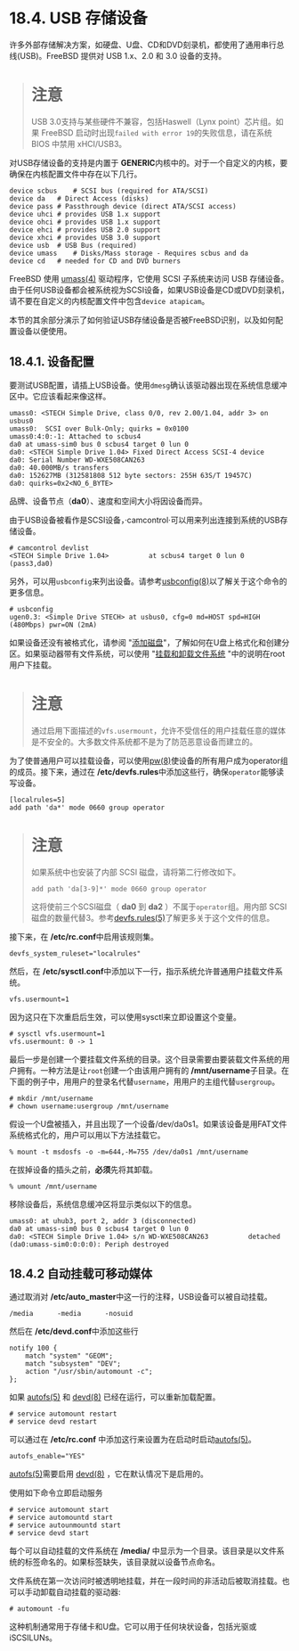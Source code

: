 # 18.4. USB 存储设备

许多外部存储解决方案，如硬盘、U盘、CD和DVD刻录机，都使用了通用串行总线(USB)。FreeBSD 提供对 USB 1.x、2.0 和 3.0 设备的支持。
># 注意
>USB 3.0支持与某些硬件不兼容，包括Haswell（Lynx point）芯片组。如果 FreeBSD 启动时出现`failed with error 19`的失败信息，请在系统 BIOS 中禁用 xHCI/USB3。

对USB存储设备的支持是内置于 **GENERIC**内核中的。对于一个自定义的内核，要确保在内核配置文件中存在以下几行。
```
device scbus	# SCSI bus (required for ATA/SCSI)
device da	# Direct Access (disks)
device pass	# Passthrough device (direct ATA/SCSI access)
device uhci	# provides USB 1.x support
device ohci	# provides USB 1.x support
device ehci	# provides USB 2.0 support
device xhci	# provides USB 3.0 support
device usb	# USB Bus (required)
device umass	# Disks/Mass storage - Requires scbus and da
device cd	# needed for CD and DVD burners
```
FreeBSD 使用 [umass(4)](https://www.freebsd.org/cgi/man.cgi?query=umass&sektion=4&format=html) 驱动程序，它使用 SCSI 子系统来访问 USB 存储设备。由于任何USB设备都会被系统视为SCSI设备，如果USB设备是CD或DVD刻录机，请不要在自定义的内核配置文件中包含`device atapicam`。

本节的其余部分演示了如何验证USB存储设备是否被FreeBSD识别，以及如何配置设备以便使用。
## 18.4.1. 设备配置
要测试USB配置，请插上USB设备。使用`dmesg`确认该驱动器出现在系统信息缓冲区中。它应该看起来像这样。
```
umass0: <STECH Simple Drive, class 0/0, rev 2.00/1.04, addr 3> on usbus0
umass0:  SCSI over Bulk-Only; quirks = 0x0100
umass0:4:0:-1: Attached to scbus4
da0 at umass-sim0 bus 0 scbus4 target 0 lun 0
da0: <STECH Simple Drive 1.04> Fixed Direct Access SCSI-4 device
da0: Serial Number WD-WXE508CAN263
da0: 40.000MB/s transfers
da0: 152627MB (312581808 512 byte sectors: 255H 63S/T 19457C)
da0: quirks=0x2<NO_6_BYTE>
```
品牌、设备节点（**da0**）、速度和空间大小将因设备而异。

由于USB设备被看作是SCSI设备，·camcontrol·可以用来列出连接到系统的USB存储设备。

```
# camcontrol devlist
<STECH Simple Drive 1.04>          at scbus4 target 0 lun 0 (pass3,da0)
```
另外，可以用`usbconfig`来列出设备。请参考[usbconfig(8)](https://www.freebsd.org/cgi/man.cgi?query=usbconfig&sektion=8&format=html)以了解关于这个命令的更多信息。
```
# usbconfig
ugen0.3: <Simple Drive STECH> at usbus0, cfg=0 md=HOST spd=HIGH (480Mbps) pwr=ON (2mA)
```
如果设备还没有被格式化，请参阅 "[添加磁盘](https://docs.freebsd.org/en/books/handbook/disks/#disks-adding)"，了解如何在U盘上格式化和创建分区。如果驱动器带有文件系统，可以使用 "[挂载和卸载文件系统](https://docs.freebsd.org/en/books/handbook/basics/index.html#mount-unmount) "中的说明在root用户下挂载。
># 注意
>通过启用下面描述的`vfs.usermount`，允许不受信任的用户挂载任意的媒体是不安全的。大多数文件系统都不是为了防范恶意设备而建立的。

为了使普通用户可以挂载设备，可以使用[pw(8)](https://www.freebsd.org/cgi/man.cgi?query=pw&sektion=8&format=html)使设备的所有用户成为operator组的成员。接下来，通过在 **/etc/devfs.rules**中添加这些行，确保`operator`能够读写设备。
```
[localrules=5]
add path 'da*' mode 0660 group operator
```
># 注意
>如果系统中也安装了内部 SCSI 磁盘，请将第二行修改如下。
>```
>add path 'da[3-9]*' mode 0660 group operator
>```
>这将使前三个SCSI磁盘（ **da0** 到 **da2** ）不属于`operator`组。用内部 SCSI 磁盘的数量代替3。参考[devfs.rules(5)](https://www.freebsd.org/cgi/man.cgi?query=devfs.rules&sektion=5&format=html)了解更多关于这个文件的信息。

接下来，在 **/etc/rc.conf**中启用该规则集。
```
devfs_system_ruleset="localrules" 
```
然后，在 **/etc/sysctl.conf**中添加以下一行，指示系统允许普通用户挂载文件系统。
```
vfs.usermount=1
```
因为这只在下次重启后生效，可以使用sysctl来立即设置这个变量。
```
# sysctl vfs.usermount=1
vfs.usermount: 0 -> 1
```
最后一步是创建一个要挂载文件系统的目录。这个目录需要由要装载文件系统的用户拥有。一种方法是让`root`创建一个由该用户拥有的 **/mnt/username**子目录。在下面的例子中，用用户的登录名代替`username`，用用户的主组代替`usergroup`。
```
# mkdir /mnt/username
# chown username:usergroup /mnt/username
```
假设一个U盘被插入，并且出现了一个设备/dev/da0s1。如果该设备是用FAT文件系统格式化的，用户可以用以下方法挂载它。
```
% mount -t msdosfs -o -m=644,-M=755 /dev/da0s1 /mnt/username
```
在拔掉设备的插头之前，**必须**先将其卸载。
```
% umount /mnt/username
```
移除设备后，系统信息缓冲区将显示类似以下的信息。
```
umass0: at uhub3, port 2, addr 3 (disconnected)
da0 at umass-sim0 bus 0 scbus4 target 0 lun 0
da0: <STECH Simple Drive 1.04> s/n WD-WXE508CAN263          detached
(da0:umass-sim0:0:0:0): Periph destroyed
```

## 18.4.2 自动挂载可移动媒体 

通过取消对 **/etc/auto_master**中这一行的注释，USB设备可以被自动挂载。
```
/media		-media		-nosuid
```
然后在 **/etc/devd.conf**中添加这些行
```
notify 100 {
	match "system" "GEOM";
	match "subsystem" "DEV";
	action "/usr/sbin/automount -c";
};
```
如果 [autofs(5)](https://www.freebsd.org/cgi/man.cgi?query=autofs&sektion=5&format=html) 和 [devd(8)](https://www.freebsd.org/cgi/man.cgi?query=devd&sektion=8&format=html) 已经在运行，可以重新加载配置。
```
# service automount restart
# service devd restart
```
可以通过在 **/etc/rc.conf** 中添加这行来设置为在启动时启动[autofs(5)](https://www.freebsd.org/cgi/man.cgi?query=autofs&sektion=5&format=html)。
```
autofs_enable="YES"
```
[autofs(5)](https://www.freebsd.org/cgi/man.cgi?query=autofs&sektion=5&format=html)需要启用 [devd(8)](https://www.freebsd.org/cgi/man.cgi?query=devd&sektion=8&format=html) ，它在默认情况下是启用的。

使用如下命令立即启动服务
```
# service automount start
# service automountd start
# service autounmountd start
# service devd start
```
每个可以自动挂载的文件系统在 **/media/** 中显示为一个目录。该目录是以文件系统的标签命名的。如果标签缺失，该目录就以设备节点命名。

文件系统在第一次访问时被透明地挂载，并在一段时间的非活动后被取消挂载。也可以手动卸载自动挂载的驱动器:
```
# automount -fu
```
这种机制通常用于存储卡和U盘。它可以用于任何块状设备，包括光驱或 iSCSILUNs。